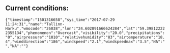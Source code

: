 ## Current conditions: 
 ``` {"timestamp":"1501316658","sys_time":"2017-07-29 11:24:31","name":"Tallinn-Harku","wmocode":"26038","lon":"24.602891666624284","lat":"59.398122222355134","phenomenon":"Overcast","visibility":"20.0","precipitations":"0","airpressure":"1010","relativehumidity":"83","airtemperature":"18.4","winddirection":"186","windspeed":"2.1","windspeedmax":"3.5","NA":"","NA":""} ```
